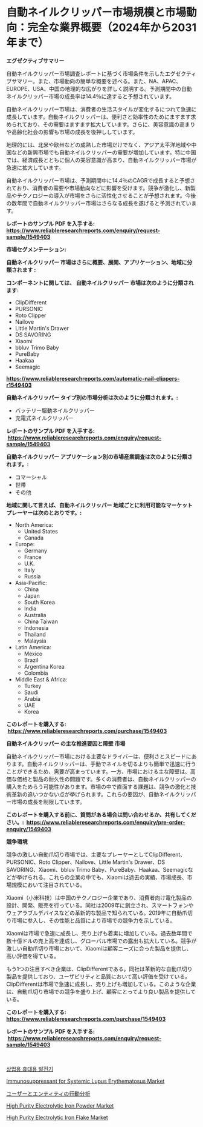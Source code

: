 <p><h1>自動ネイルクリッパー市場規模と市場動向：完全な業界概要（2024年から2031年まで）</h1></p><p><strong>エグゼクティブサマリー</strong></p>
<p><p>自動ネイルクリッパー市場調査レポートに基づく市場条件を示したエグゼクティブサマリー。また、市場動向の簡単な概要を述べる。また、NA、APAC、EUROPE、USA、中国の地理的な広がりを詳しく説明する。予測期間中の自動ネイルクリッパー市場の成長率は14.4％に達すると予想されています。</p><p>自動ネイルクリッパー市場は、消費者の生活スタイルが変化するにつれて急速に成長しています。自動ネイルクリッパーは、便利さと効率性のためにますます求められており、その需要はますます拡大しています。さらに、美容意識の高まりや高齢化社会の影響も市場の成長を後押ししています。</p><p>地理的には、北米や欧州などの成熟した市場だけでなく、アジア太平洋地域や中国などの新興市場でも自動ネイルクリッパーの需要が増加しています。特に中国では、経済成長とともに個人の美容意識が高まり、自動ネイルクリッパー市場が急速に拡大しています。</p><p>自動ネイルクリッパー市場は、予測期間中に14.4％のCAGRで成長すると予想されており、消費者の需要や市場動向などに影響を受けます。競争が激化し、新製品やテクノロジーの導入が市場をさらに活性化させることが予想されます。今後の数年間で自動ネイルクリッパー市場はさらなる成長を遂げると予測されています。</p></p>
<p><strong>レポートのサンプル PDF を入手する: <a href="https://www.reliableresearchreports.com/enquiry/request-sample/1549403">https://www.reliableresearchreports.com/enquiry/request-sample/1549403</a></strong></p>
<p><strong>市場セグメンテーション:</strong></p>
<p><strong> 自動ネイルクリッパー 市場はさらに概要、展開、アプリケーション、地域に分類されます :</strong></p>
<p><strong>コンポーネントに関しては、 自動ネイルクリッパー 市場は次のように分類されます: &nbsp;</strong></p>
<p><ul><li>ClipDifferent</li><li>PURSONIC</li><li>Roto Clipper</li><li>Nailove</li><li>Little Martin's Drawer</li><li>DS SAVORING</li><li>Xiaomi</li><li>bbluv Trimo Baby</li><li>PureBaby</li><li>Haakaa</li><li>Seemagic</li></ul></p>
<p><strong><a href="https://www.reliableresearchreports.com/automatic-nail-clippers-r1549403">https://www.reliableresearchreports.com/automatic-nail-clippers-r1549403</a></strong></p>
<p><strong> 自動ネイルクリッパー タイプ別の市場分析は次のように分類されます。:</strong></p>
<p><ul><li>バッテリー駆動ネイルクリッパー</li><li>充電式ネイルクリッパー</li></ul></p>
<p><strong>レポートのサンプル PDF を入手する: &nbsp;<a href="https://www.reliableresearchreports.com/enquiry/request-sample/1549403">https://www.reliableresearchreports.com/enquiry/request-sample/1549403</a></strong></p>
<p><strong> 自動ネイルクリッパー アプリケーション別の市場産業調査は次のように分類されます。:</strong></p>
<p><ul><li>コマーシャル</li><li>世帯</li><li>その他</li></ul></p>
<p><strong>地域に関して言えば、自動ネイルクリッパー 地域ごとに利用可能なマーケットプレーヤーは次のとおりです。:</strong></p>
<p><ul>
    <li>
        North America:
        <ul>
            <li>United States</li>
            <li>Canada</li>
        </ul>
    </li>
    <li>
        Europe:
        <ul>
            <li>Germany</li>
            <li>France</li>
            <li>U.K.</li>
            <li>Italy</li>
            <li>Russia</li>
        </ul>
    </li>
    <li>
        Asia-Pacific:
        <ul>
            <li>China</li>
            <li>Japan</li>
            <li>South Korea</li>
            <li>India</li>
            <li>Australia</li>
            <li>China Taiwan</li>
            <li>Indonesia</li>
            <li>Thailand</li>
            <li>Malaysia</li>
        </ul>
    </li>
    <li>
        Latin America:
        <ul>
            <li>Mexico</li>
            <li>Brazil</li>
            <li>Argentina Korea</li>
            <li>Colombia</li>
        </ul>
    </li>
    <li>
        Middle East & Africa:
        <ul>
            <li>Turkey</li>
            <li>Saudi</li>
            <li>Arabia</li>
            <li>UAE</li>
            <li>Korea</li>
        </ul>
    </li>
    </ul></p>
<p><strong>このレポートを購入する: &nbsp;<a href="https://www.reliableresearchreports.com/purchase/1549403">https://www.reliableresearchreports.com/purchase/1549403</a></strong></p>
<p><strong>自動ネイルクリッパー の主な推進要因と障壁 市場</strong></p>
<p><p>自動ネイルクリッパー市場における主要なドライバーは、便利さとスピードにあります。自動ネイルクリッパーは、手動でネイルを切るよりも簡単で迅速に行うことができるため、需要が高まっています。一方、市場における主な障壁は、高価な価格と製品の耐久性の問題です。多くの消費者は、自動ネイルクリッパーの購入をためらう可能性があります。市場の中で直面する課題は、競争の激化と技術革新の追いつかない点が挙げられます。これらの要因が、自動ネイルクリッパー市場の成長を制限しています。</p></p>
<p><strong>このレポートを購入する前に、質問がある場合は問い合わせるか、共有してください。:&nbsp; <a href="https://www.reliableresearchreports.com/enquiry/pre-order-enquiry/1549403">https://www.reliableresearchreports.com/enquiry/pre-order-enquiry/1549403</a></strong></p>
<p><strong>競争環境</strong></p>
<p><p>競争の激しい自動爪切り市場では、主要なプレーヤーとしてClipDifferent、PURSONIC、Roto Clipper、Nailove、Little Martin's Drawer、DS SAVORING、Xiaomi、bbluv Trimo Baby、PureBaby、Haakaa、Seemagicなどが挙げられる。これらの企業の中でも、Xiaomiは過去の実績、市場成長、市場規模において注目されている。</p><p>Xiaomi（小米科技）は中国のテクノロジー企業であり、消費者向け電化製品の設計、開発、販売を行っている。同社は2009年に創立され、スマートフォンやウェアラブルデバイスなどの革新的な製品で知られている。2019年に自動爪切り市場に参入し、その性能と品質により市場での競争力を示している。</p><p>Xiaomiは市場で急速に成長し、売り上げも着実に増加している。過去数年間で数十億ドルの売上高を達成し、グローバル市場での露出も拡大している。競争が激しい自動爪切り市場において、Xiaomiは顧客ニーズに合った製品を提供し、高い評価を得ている。</p><p>もう1つの注目すべき企業は、ClipDifferentである。同社は革新的な自動爪切り製品を提供しており、ユーザビリティと品質において高い評価を受けている。ClipDifferentは市場で急速に成長し、売り上げも増加している。このような企業は、自動爪切り市場での競争を盛り上げ、顧客にとってより良い製品を提供している。</p></p>
<p><strong>このレポートを購入する: &nbsp; <a href="https://www.reliableresearchreports.com/purchase/1549403">https://www.reliableresearchreports.com/purchase/1549403</a></strong></p>
<p><strong>レポートのサンプル PDF を入手する: &nbsp;<a href="https://www.reliableresearchreports.com/enquiry/request-sample/1549403">https://www.reliableresearchreports.com/enquiry/request-sample/1549403</a></strong><strong></strong></p>
<p>&nbsp;</p>
<p><p><a href="https://github.com/KellyLyncyh543964/Market-Research-Report-List-1/blob/main/437416154241.md">상업용 휴대용 발전기</a></p><p><a href="https://github.com/markusgodoy/Market-Research-Report-List-3/blob/main/immunosuppressant-for-systemic-lupus-erythematosus-market.md">Immunosuppressant for Systemic Lupus Erythematosus Market</a></p><p><a href="https://github.com/roulaayoub-saad/Market-Research-Report-List-1/blob/main/477426556133.md">ユーザーとエンティティの行動分析</a></p><p><a href="https://issuu.com/reportprime-2/docs/high-purity-electrolytic-iron-powder-market-size-2">High Purity Electrolytic Iron Powder Market</a></p><p><a href="https://issuu.com/reportprime-2/docs/high-purity-electrolytic-iron-flake-market-size-20">High Purity Electrolytic Iron Flake Market</a></p></p>